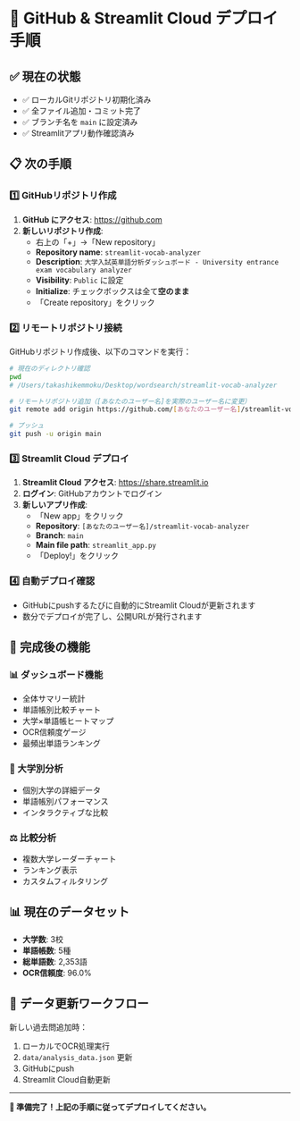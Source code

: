 # 🚀 GitHub & Streamlit Cloud デプロイ手順

## ✅ 現在の状態
- ✅ ローカルGitリポジトリ初期化済み
- ✅ 全ファイル追加・コミット完了
- ✅ ブランチ名を `main` に設定済み
- ✅ Streamlitアプリ動作確認済み

## 📋 次の手順

### 1️⃣ GitHubリポジトリ作成

1. **GitHub にアクセス**: https://github.com
2. **新しいリポジトリ作成**:
   - 右上の「+」→「New repository」
   - **Repository name**: `streamlit-vocab-analyzer`
   - **Description**: `大学入試英単語分析ダッシュボード - University entrance exam vocabulary analyzer`
   - **Visibility**: `Public` に設定
   - **Initialize**: チェックボックスは全て**空のまま**
   - 「Create repository」をクリック

### 2️⃣ リモートリポジトリ接続

GitHubリポジトリ作成後、以下のコマンドを実行：

```bash
# 現在のディレクトリ確認
pwd
# /Users/takashikemmoku/Desktop/wordsearch/streamlit-vocab-analyzer

# リモートリポジトリ追加（[あなたのユーザー名]を実際のユーザー名に変更）
git remote add origin https://github.com/[あなたのユーザー名]/streamlit-vocab-analyzer.git

# プッシュ
git push -u origin main
```

### 3️⃣ Streamlit Cloud デプロイ

1. **Streamlit Cloud アクセス**: https://share.streamlit.io
2. **ログイン**: GitHubアカウントでログイン
3. **新しいアプリ作成**:
   - 「New app」をクリック
   - **Repository**: `[あなたのユーザー名]/streamlit-vocab-analyzer`
   - **Branch**: `main`
   - **Main file path**: `streamlit_app.py`
   - 「Deploy!」をクリック

### 4️⃣ 自動デプロイ確認

- GitHubにpushするたびに自動的にStreamlit Cloudが更新されます
- 数分でデプロイが完了し、公開URLが発行されます

## 🎯 完成後の機能

### 📊 ダッシュボード機能
- 全体サマリー統計
- 単語帳別比較チャート
- 大学×単語帳ヒートマップ
- OCR信頼度ゲージ
- 最頻出単語ランキング

### 🏫 大学別分析
- 個別大学の詳細データ
- 単語帳別パフォーマンス
- インタラクティブな比較

### ⚖️ 比較分析
- 複数大学レーダーチャート
- ランキング表示
- カスタムフィルタリング

## 📊 現在のデータセット
- **大学数**: 3校
- **単語帳数**: 5種
- **総単語数**: 2,353語
- **OCR信頼度**: 96.0%

## 🔄 データ更新ワークフロー

新しい過去問追加時：
1. ローカルでOCR処理実行
2. `data/analysis_data.json` 更新
3. GitHubにpush
4. Streamlit Cloud自動更新

---

**🎉 準備完了！上記の手順に従ってデプロイしてください。**